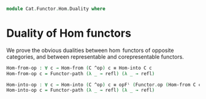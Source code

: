 <!--
```agda
open import Cat.Functor.Hom.Representable
open import Cat.Functor.Naturality
open import Cat.Functor.Base
open import Cat.Functor.Hom
open import Cat.Prelude
```
-->

```agda
module Cat.Functor.Hom.Duality where
```

# Duality of Hom functors

We prove the obvious dualities between $\hom$ functors of opposite categories, and
between representable and corepresentable functors.

<!--
```agda
private variable
  o ℓ : Level
  C : Precategory o ℓ

open Representation
open Corepresentation
```
-->

```agda
Hom-from-op : ∀ c → Hom-from (C ^op) c ≡ Hom-into C c
Hom-from-op c = Functor-path (λ _ → refl) (λ _ → refl)

Hom-into-op : ∀ c → Hom-into (C ^op) c ≡ opFˡ (Functor.op (Hom-from C c))
Hom-into-op c = Functor-path (λ _ → refl) (λ _ → refl)
```
